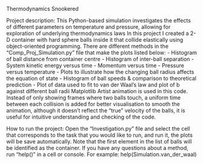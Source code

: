 Thermodynamics Snookered

Project description: 
This Python-based simulation investigates the effects of different parameters on temperature and pressure, allowing for exploration of underlying thermodynamics laws
In this project I created a 2-D container with hard sphere balls inside it that collide elastically using object-oriented programming. There are different methods in the “Comp_Proj_Simulation.py” file that make the plots listed below: 
      - Histogram of ball distance from container centre
      - Histogram of inter-ball separation
      - System kinetic energy versus time
      - Momentum versus time
      - Pressure versus temperature
      - Plots to illustrate how the changing ball radius affects the equation of state
      - Histogram of ball speeds & comparison to theoretical prediction
      - Plot of data used to fit to van der Waal’s law and plot of b against different ball radii
Matplotlib Artist animation is used in this code. Instead of only showing frames where two balls touch, a uniform time between each collision is added for better visualisation to smooth the animation, although it doesn’t reflect the “true” velocity of the balls, it is useful for intuitive understanding and checking of the code. 

How to run the project:
Open the “Investigation.py” file and select the cell that corresponds to the task that you would like to run, and run it, the plots will be save automatically. Note that the first element in the list of balls will be identified as the container. If you have any questions about a method, run “help()” in a cell or console. 
For example:
help(Simulation.van_der_waal)
